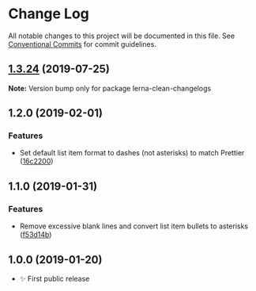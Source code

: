 # Change Log

All notable changes to this project will be documented in this file.
See [Conventional Commits](https://conventionalcommits.org) for commit guidelines.

## [1.3.24](https://gitlab.com/codsen/codsen/compare/lerna-clean-changelogs@1.3.23...lerna-clean-changelogs@1.3.24) (2019-07-25)

**Note:** Version bump only for package lerna-clean-changelogs





## 1.2.0 (2019-02-01)

### Features

- Set default list item format to dashes (not asterisks) to match Prettier ([16c2200](https://gitlab.com/codsen/codsen/commit/16c2200))

## 1.1.0 (2019-01-31)

### Features

- Remove excessive blank lines and convert list item bullets to asterisks ([f53d14b](https://gitlab.com/codsen/codsen/commit/f53d14b))

## 1.0.0 (2019-01-20)

- ✨ First public release
